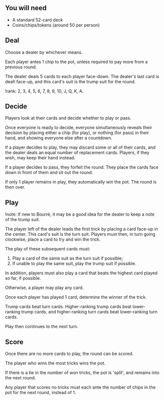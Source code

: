 ## You will need
- A standard 52-card deck
- Coins/chips/tokens (around 50 per person)

## Deal
Choose a dealer by whichever means.

Each player antes 1 chip to the pot, unless required to pay more from a previous round.

The dealer deals 5 cards to each player face-down. The dealer's last card is dealt face-up, and this card's suit is the trump suit for the round.

!rank: 2, 3, 4, 5, 6, 7, 8, 9, 10, J, Q, K, A.

## Decide
Players look at their cards and decide whether to play or pass.

Once everyone is ready to decide, everyone simultaneously reveals their decision by placing either a chip (for play), or nothing (for pass) in their hand, and showing everyone else after a countdown.

If a player decides to play, they may discard some or all of their cards, and the dealer deals an equal number of replacement cards. Players, if they wish, may keep their hand instead.

If a player decides to pass, they forfeit the round. They place the cards face down in front of them and sit out the round.

If only 1 player remains in play, they automatically win the pot. The round is then over.

## Play
!note: If new to Bourré, it may be a good idea for the dealer to keep a note of the trump suit.

The player left of the dealer leads the first trick by placing a card face-up in the center. This card's suit is the turn suit. Players must then, in turn going clockwise, place a card to try and win the trick.

The play of these subsequent cards must:

1. Play a card of the same suit as the turn suit if possible;
2. If unable to play the same suit, play the trump suit if possible.

In addition, players must also play a card that beats the highest card played so far, if possible.

Otherwise, a player may play any card.

Once each player has played 1 card, determine the winner of the trick.

Trump cards beat turn cards. Higher-ranking trump cards beat lower-ranking trump cards, and higher-ranking turn cards beat lower-ranking turn cards.

Play then continues to the next turn.

## Score
Once there are no more cards to play, the round can be scored.

The player who wins the most tricks wins the pot.

If there is a tie in the number of won tricks, the pot is 'split', and remains into the next round.

Any player that scores no tricks must each ante the number of chips in the pot for the next round, instead of 1.